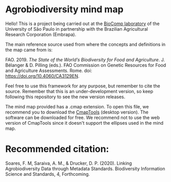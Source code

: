 # Agrobiodiversity mind map
Hello!
This is a project being carried out at the <a href="http://www.biocomp.org.br/">BioComp laboratory</a> of the University of São Paulo in partnership with the Brazilian Agricultural Research Corporation (Embrapa). 

The main reference source used from where the concepts and definitions in the map came from is:

FAO. 2019. <i>The State of the World’s Biodiversity for Food and Agriculture</i>. J. Bélanger & D. Pilling (eds.). FAO Commission on Genetic Resources for Food and Agriculture Assessments. Rome. doi: https://doi.org/10.4060/CA3129EN.

Feel free to use this framework for any purpose, but remember to cite the source. Remember that this is an under-development version, so keep following this repository to see the new version releases. 

The mind map provided has a .cmap extension. To open this file, we recommend you to download the <a href="https://cmap.ihmc.us/cmaptools/">CmapTools</a> (desktop version). The software can be downloaded for free. 
We recommend not to use the web version of CmapTools since it doesn't support the ellipses used in the mind map.


# Recommended citation:
Soares, F. M, Saraiva, A. M., & Drucker, D. P. (2020). Linking Agrobiodiversity Data through Metadata Standards. Biodiversity Information Science and Standards, 4, Forthcoming.

